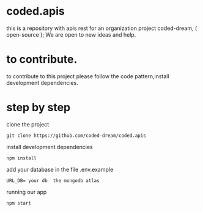 # coded.apis
this is a repository with apis rest for an organization project coded-dream, ( open-source );
We are open to new ideas and help.

# to contribute.

to contribute to this project please follow the code pattern,install development dependencies.

# step by step 

clone the project

``` git clone https://github.com/coded-dream/coded.apis ```

install development dependencies

``` npm install ```

add your database in the file .env.example

```URL_DB= your db  the mongodb atlas ```

running our app 

```npm start```
